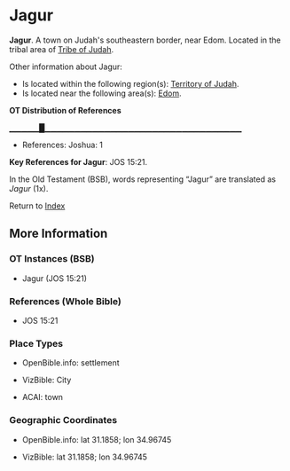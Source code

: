 # Jagur
**Jagur**. 
A town on Judah's southeastern border, near Edom. 
Located in the tribal area of [Tribe of Judah](../../../groups/md/acai/Judah.md). 




Other information about Jagur:


* Is located within the following region(s): 
[Territory of Judah](TerritoryOfJudah.md). 
* Is located near the following area(s): 
[Edom](Edom.md). 


**OT Distribution of References**

▁▁▁▁▁█▁▁▁▁▁▁▁▁▁▁▁▁▁▁▁▁▁▁▁▁▁▁▁▁▁▁▁▁▁▁▁▁▁
* References: Joshua: 1



**Key References for Jagur**: 
JOS 15:21. 


In the Old Testament (BSB), words representing “Jagur” are translated as 
*Jagur* (1x). 




Return to [Index](00-Index.md)

## More Information

### OT Instances (BSB)

* Jagur (JOS 15:21)



### References (Whole Bible)

* JOS 15:21


### Place Types

* OpenBible.info: settlement

* VizBible: City

* ACAI: town



### Geographic Coordinates

* OpenBible.info: lat 31.1858; lon 34.96745

* VizBible: lat 31.1858; lon 34.96745




